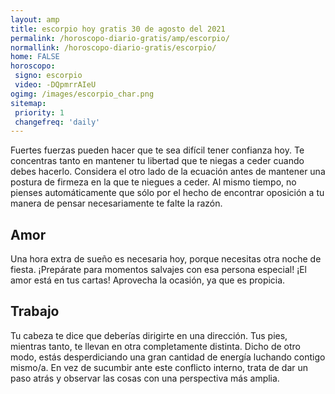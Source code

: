 ```yaml
---
layout: amp
title: escorpio hoy gratis 30 de agosto del 2021 
permalink: /horoscopo-diario-gratis/amp/escorpio/
normallink: /horoscopo-diario-gratis/escorpio/
home: FALSE
horoscopo:
 signo: escorpio
 video: -DQpmrrAIeU
ogimg: /images/escorpio_char.png
sitemap:
 priority: 1
 changefreq: 'daily'
---
```



Fuertes fuerzas pueden hacer que te sea difícil tener confianza hoy. Te concentras tanto en mantener tu libertad que te niegas a ceder cuando debes hacerlo. Considera el otro lado de la ecuación antes de mantener una postura de firmeza en la que te niegues a ceder. Al mismo tiempo, no pienses automáticamente que sólo por el hecho de encontrar oposición a tu manera de pensar necesariamente te falte la razón.

## Amor

Una hora extra de sueño es necesaria hoy, porque necesitas otra noche de fiesta. ¡Prepárate para momentos salvajes con esa persona especial! ¡El amor está en tus cartas! Aprovecha la ocasión, ya que es propicia.

## Trabajo

Tu cabeza te dice que deberías dirigirte en una dirección. Tus pies, mientras tanto, te llevan en otra completamente distinta. Dicho de otro modo, estás desperdiciando una gran cantidad de energía luchando contigo mismo/a. En vez de sucumbir ante este conflicto interno, trata de dar un paso atrás y observar las cosas con una perspectiva más amplia.